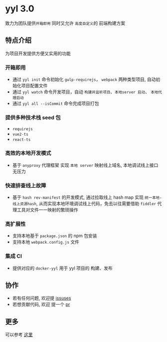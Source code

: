 yyl 3.0
===================
致力为团队提供`开箱即用` 同时又允许 `高度自定义`的 前端构建方案

特点介绍
------------------
为项目开发提供方便又实用的功能

### 开箱即用
* 通过 `yyl init` 命令初始化 `gulp-requirejs`， `webpack` 两种类型项目, 自动初始化项目配置文件
* 通过 `yyl watch` 命令开发项目，自动 `构建并监听项目`、`本地server 启动`、 `本地代理启动` 
* 通过 `yyl all --isCommit` 命令完成项目打包

### 提供多种技术栈 seed 包
* `requirejs`
* `vue2-ts`
* `react-ts`

### 高效的本地开发模式
* 基于 `anyproxy` 代理框架 实现 `本地 server` 映射线上域名, 本地调试线上接口无压力

### 快速排查线上故障
* 基于 `hash rev-manifest` 的开发模式, 通过拉取线上 hash map 实现 `统一本地-线上资源hash`, 从而实现本地环境调试线上代码，免去以往需要借助 `fiddler` 代理工具对文件一一映射的繁琐操作

### 高扩展性
* 支持本地基于 `package.json` 的 npm 包安装
* 支持本地 `webpack.config.js` 文件

### 集成 CI
* 提供对应的 `docker-yyl` 用于 yyl 项目的 构建、发布

协作
------------------
* 若有任何问题, 欢迎提 [issuses](https://github.com/jackness1208/yyl/issues)
* 若想贡献代码, 欢迎 提一个 [pr](https://github.com/jackness1208/yyl/pulls)

更多
------------------
可以参考 <a href="javascript:location.href='http://fet*yy*com/yyl/'.split('*').join('.')">这里</a>